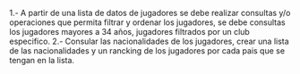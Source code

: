 

1.- A partir de una lista de datos de jugadores se debe realizar consultas y/o operaciones que permita filtrar y ordenar los jugadores, se debe consultas los jugadores mayores a 34 años, jugadores filtrados por un club especifico.
2.- Consular las nacionalidades de los jugadores, crear una lista de las nacionalidades y un rancking de los jugadores por cada pais que se tengan en la lista.